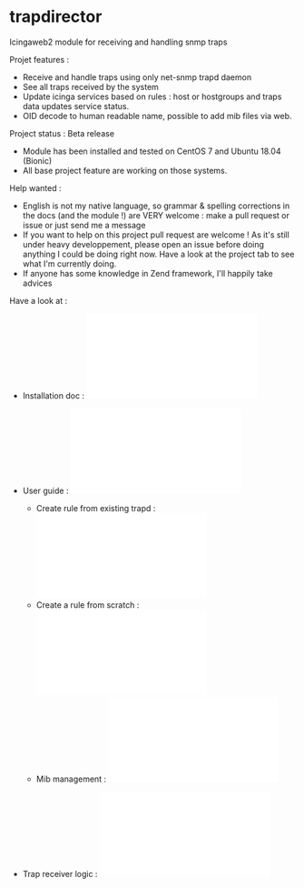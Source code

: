 # trapdirector
Icingaweb2 module for receiving and handling snmp traps

Projet features : 

- Receive and handle traps using only net-snmp trapd daemon
- See all traps received by the system
- Update icinga services based on rules : host or hostgroups and traps data updates service status.
- OID decode to human readable name, possible to add mib files via web.

Project status : Beta release

- Module has been installed and tested on CentOS 7 and Ubuntu 18.04 (Bionic)
- All base project feature are working on those systems.	 

Help wanted : 

- English is not my native language, so grammar & spelling corrections in the docs (and the module !) are VERY welcome : make a pull request or issue or just send me a message
- If you want to help on this project pull request are welcome ! As it's still under heavy developpement, please open an issue before doing anything I could be doing right now. Have a look at the project tab to see what I'm currently doing.
- If anyone has some knowledge in Zend framework, I'll happily take advices 

Have a look at : 

* Installation doc : ![Installation](docs/01-install.md)

* User guide : ![Traps](docs/02-userguide.md)
	* Create rule from existing trapd : ![Here](docs/05-traps.md)
	* Create a rule from scratch : ![Here](docs/10-createrule.md)
	* Mib management : ![Here](docs/15-mib.md)

* Trap receiver logic : ![Basic schema](docs/20-receiver-logic.md)

